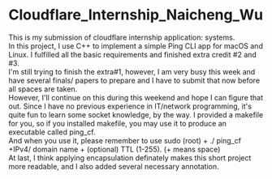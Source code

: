 # Cloudflare_Internship_Naicheng_Wu
 This is my submission of cloudflare internship application: systems.  
 In this project, I use C++ to implement a simple Ping CLI app for macOS and Linux. I fulfilled all the basic requirements and finished extra credit #2 and #3.  
 I'm still trying to finish the extra#1, however, I am very busy this week and have several finals/ papers to prepare and I have to submit that now before all spaces are taken.  
 However, I'll continue on this during this weekend and hope I can figure that out. Since I have no previous experience in IT/network programming, it's quite fun to learn some socket knowledge, by the way.  I provided a makefile for you, so if you installed makefile, you may use it to produce an executable called ping_cf.  
 And when you use it, please remember to use sudo (root) + ./ ping_cf      +IPv4/ domain name   +  (optional) TTL (1-255). (+ means space)  
 At last, I think applying encapsulation definately makes this short project more readable, and I also added several necessary annotation.  
 

